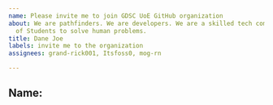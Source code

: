 ```yaml
---
name: Please invite me to join GDSC UoE GitHub organization
about: We are pathfinders. We are developers. We are a skilled tech community composed
  of Students to solve human problems.
title: Dane Joe
labels: invite me to the organization
assignees: grand-rick001, Itsfoss0, mog-rn

---
```


## Name:
